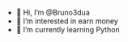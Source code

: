 - 👋 Hi, I’m @Bruno3dua
- 👀 I’m interested in earn money
- 🌱 I’m currently learning Python

<!--
Bruno3dua/Bruno3dua is a ✨ special ✨ repository because its `README.md` (this file) appears on your GitHub profile.
You can click the Preview link to take a look at your changes.
--->

